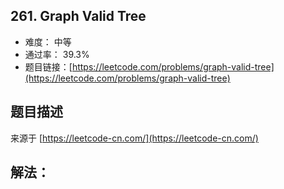 ## 261. Graph Valid Tree

- 难度： 中等
- 通过率： 39.3%
- 题目链接：[https://leetcode.com/problems/graph-valid-tree](https://leetcode.com/problems/graph-valid-tree)


## 题目描述

来源于 [https://leetcode-cn.com/](https://leetcode-cn.com/)



## 解法：